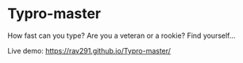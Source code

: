 # Typro-master
How fast can you type? Are you a veteran or a rookie? Find yourself...

Live demo: https://rav291.github.io/Typro-master/
